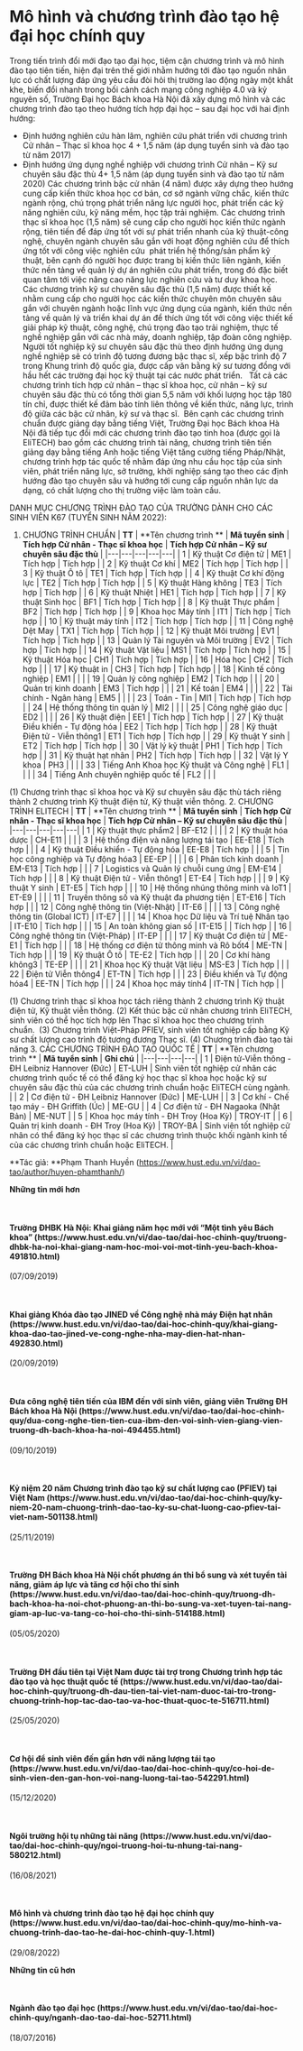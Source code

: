 # Mô hình và chương trình đào tạo hệ đại học chính quy

Trong tiến trình đổi mới đạo tạo đại học, tiệm cận chương trình và mô hình đào tạo tiên tiến, hiện đại trên thế giới nhằm hướng tới đào tạo nguồn nhân lực có chất lượng đáp ứng yêu cầu đòi hỏi thị trường lao động ngày một khắt khe, biến đổi nhanh trong bối cảnh cách mạng công nghiệp 4.0 và kỷ nguyên số, Trường Đại học Bách khoa Hà Nội đã xây dựng mô hình và các chương trình đào tạo theo hướng tích hợp đại học – sau đại học với hai định hướng:
- Định hướng nghiên cứu hàn lâm, nghiên cứu phát triển với chương trình Cử nhân – Thạc sĩ khoa học 4 + 1,5 năm (áp dụng tuyển sinh và đào tạo từ năm 2017)
- Định hướng ứng dụng nghề nghiệp với chương trình Cử nhân – Kỹ sư chuyên sâu đặc thù 4+ 1,5 năm (áp dụng tuyển sinh và đào tạo từ năm 2020)
Các chương trình bậc cử nhân (4 năm) được xây dựng theo hướng cung cấp kiến thức khoa học cơ bản, cơ sở ngành vững chắc, kiến thức ngành rộng, chú trọng phát triển năng lực người học, phát triển các kỹ năng nghiên cứu, kỹ năng mềm, học tập trải nghiệm.
Các chương trình thạc sĩ khoa học (1,5 năm) sẽ cung cấp cho người học kiến thức ngành rộng, tiên tiến để đáp ứng tốt với sự phát triển nhanh của kỹ thuật-công nghệ, chuyên ngành chuyên sâu gắn với hoạt động nghiên cứu để thích ứng tốt với công việc nghiên cứu  phát triển hệ thống/sản phẩm kỹ thuật, bên cạnh đó người học được trang bị kiến thức liên ngành, kiến thức nền tảng về quản lý dự án nghiên cứu phát triển, trong đó đặc biết quan tâm tới việc nâng cao năng lực nghiên cứu và tư duy khoa học.
Các chương trình kỹ sư chuyên sâu đặc thù (1,5 năm) được thiết kế nhằm cung cấp cho người học các kiến thức chuyên môn chuyên sâu gắn với chuyên ngành hoặc lĩnh vực ứng dụng của ngành, kiến thức nền tảng về quản lý và triển khai dự án để thích ứng tốt với công việc thiết kế giải pháp kỹ thuật, công nghệ, chú trọng đào tạo trải nghiệm, thực tế nghề nghiệp gắn với các nhà máy, doanh nghiệp, tập đoàn công nghiệp. Người tốt nghiệp kỹ sư chuyên sâu đặc thù theo định hướng ứng dụng nghề nghiệp sẽ có trình độ tương đương bậc thạc sĩ, xếp bậc trình độ 7 trong Khung trình độ quốc gia, được cấp văn bằng kỹ sư tương đồng với hầu hết các trường đại học kỹ thuật tại các nước phát triển.  
Tất cả các chương trình tích hợp cử nhân – thạc sĩ khoa học, cử nhân – kỹ sư chuyên sâu đặc thù có tổng thời gian 5,5 năm với khối lượng học tập 180 tín chỉ, được thiết kế đảm bảo tính liên thông về kiến thức, năng lực, trình độ giữa các bậc cử nhân, kỹ sư và thạc sĩ. 
Bên cạnh các chương trình chuẩn được giảng dạy bằng tiếng Việt, Trường Đại học Bách khoa Hà Nội đã tiếp tục đổi mới các chương trình đào tạo tinh hoa (được gọi là EliTECH) bao gồm các chương trình tài năng, chương trình tiên tiến giảng dạy bằng tiếng Anh hoặc tiếng Việt tăng cường tiếng Pháp/Nhật, chương trình hợp tác quốc tế nhằm đáp ứng nhu cầu học tập của sinh viên, phát triển năng lực, sở trường, khởi nghiệp sáng tạo theo các định hướng đào tạo chuyên sâu và hướng tới cung cấp nguồn nhân lực da dạng, có chất lượng cho thị trường việc làm toàn cầu.

DANH MỤC CHƯƠNG TRÌNH ĐÀO TẠO CỦA TRƯỜNG DÀNH CHO CÁC SINH VIÊN K67 (TUYỂN SINH NĂM 2022):
1. CHƯƠNG TRÌNH CHUẨN
| **TT** | **Tên chương trình ** | **Mã tuyển sinh** | **Tích hợp Cử nhân - Thạc sĩ khoa học** | **Tích hợp Cử nhân – Kỹ sư chuyên sâu đặc thù** |
|---|---|---|---|---|
| 1 | Kỹ thuật Cơ điện tử | ME1 | Tích hợp | Tích hợp |
| 2 | Kỹ thuật Cơ khí | ME2 | Tích hợp | Tích hợp |
| 3 | Kỹ thuật Ô tô | TE1 | Tích hợp | Tích hợp |
| 4 | Kỹ thuật Cơ khí động lực | TE2 | Tích hợp | Tích hợp |
| 5 | Kỹ thuật Hàng không | TE3 | Tích hợp | Tích hợp |
| 6 | Kỹ thuật Nhiệt | HE1 | Tích hợp | Tích hợp |
| 7 | Kỹ thuật Sinh học | BF1 | Tích hợp | Tích hợp |
| 8 | Kỹ thuật Thực phẩm | BF2 | Tích hợp | Tích hợp |
| 9 | Khoa học Máy tính | IT1 | Tích hợp | Tích hợp |
| 10 | Kỹ thuật máy tính | IT2 | Tích hợp | Tích hợp |
| 11 | Công nghệ Dệt May | TX1 | Tích hợp | Tích hợp |
| 12 | Kỹ thuật Môi trường | EV1 | Tích hợp | Tích hợp |
| 13 | Quản lý Tài nguyên và Môi trường | EV2 | Tích hợp | Tích hợp |
| 14 | Kỹ thuật Vật liệu | MS1 | Tích hợp | Tích hợp |
| 15 | Kỹ thuật Hóa học | CH1 | Tích hợp | Tích hợp |
| 16 | Hóa học | CH2 | Tích hợp |  |
| 17 | Kỹ thuật in | CH3 | Tích hợp | Tích hợp |
| 18 | Kinh tế công nghiệp | EM1 |  |  |
| 19 | Quản lý công nghiệp | EM2 | Tích hợp |  |
| 20 | Quản trị kinh doanh | EM3 | Tích hợp |  |
| 21 | Kế toán | EM4 |  |  |
| 22 | Tài chính - Ngân hàng | EM5 |  |  |
| 23 | Toán - Tin | MI1 | Tích hợp | Tích hợp |
| 24 | Hệ thống thông tin quản lý | MI2 |  |  |
| 25 | Công nghệ giáo dục | ED2 |  |  |
| 26 | Kỹ thuật điện | EE1 | Tích hợp | Tích hợp |
| 27 | Kỹ thuật Điều khiển - Tự động hóa | EE2 | Tích hợp | Tích hợp |
| 28 | Kỹ thuật Điện tử - Viễn thông1 | ET1 | Tích hợp | Tích hợp |
| 29 | Kỹ thuật Y sinh | ET2 | Tích hợp | Tích hợp |
| 30 | Vật lý kỹ thuật | PH1 | Tích hợp | Tích hợp |
| 31 | Kỹ thuật hạt nhân | PH2 | Tích hợp | Tích hợp |
| 32 | Vật lý Y khoa | PH3 |  |  |
| 33 | Tiếng Anh Khoa học Kỹ thuật và Công nghệ | FL1 |  |  |
| 34 | Tiếng Anh chuyên nghiệp quốc tế | FL2 |  |  |

(1) Chương trình thạc sĩ khoa học và Kỹ sư chuyên sâu đặc thù tách riêng thành 2 chương trình Kỹ thuật điện tử, Kỹ thuật viễn thông.
2. CHƯƠNG TRÌNH ELITECH
| **TT** | **Tên chương trình ** | **Mã tuyển sinh** | **Tích hợp Cử nhân - Thạc sĩ khoa học** | **Tích hợp Cử nhân – Kỹ sư chuyên sâu đặc thù** |
|---|---|---|---|---|
| 1 | Kỹ thuật thực phẩm2 | BF-E12 |  |  |
| 2 | Kỹ thuật hóa dược | CH-E11 |  |  |
| 3 | Hệ thống điện và năng lượng tái tạo | EE-E18 | Tích hợp |  |
| 4 | Kỹ thuật Điều khiển - Tự động hóa | EE-E8 | Tích hợp |  |
| 5 | Tin học công nghiệp và Tự động hóa3 | EE-EP |  |  |
| 6 | Phân tích kinh doanh | EM-E13 | Tích hợp |  |
| 7 | Logistics và Quản lý chuỗi cung ứng | EM-E14 | Tích hợp |  |
| 8 | Kỹ thuật Điện tử - Viễn thông1 | ET-E4 | Tích hợp |  |
| 9 | Kỹ thuật Y sinh | ET-E5 | Tích hợp |  |
| 10 | Hệ thống nhúng thông minh và IoT1 | ET-E9 |  |  |
| 11 | Truyền thông số và Kỹ thuật đa phương tiện | ET-E16 | Tích hợp |  |
| 12 | Công nghệ thông tin (Việt-Nhật) | IT-E6 |  |  |
| 13 | Công nghệ thông tin (Global ICT) | IT-E7 |  |  |
| 14 | Khoa học Dữ liệu và Trí tuệ Nhân tạo | IT-E10 | Tích hợp |  |
| 15 | An toàn không gian số | IT-E15 |  | Tích hợp |
| 16 | Công nghệ thông tin (Việt-Pháp) | IT-EP |  |  |
| 17 | Kỹ thuật Cơ điện tử | ME-E1 | Tích hợp |  |
| 18 | Hệ thống cơ điện tử thông minh và Rô bốt4 | ME-TN | Tích hợp |  |
| 19 | Kỹ thuật Ô tô | TE-E2 | Tích hợp |  |
| 20 | Cơ khí hàng không3 | TE-EP |  |  |
| 21 | Khoa học Kỹ thuật Vật liệu | MS-E3 | Tích hợp |  |
| 22 | Điện tử Viễn thông4 | ET-TN | Tích hợp |  |
| 23 | Điều khiển và Tự động hóa4 | EE-TN | Tích hợp |  |
| 24 | Khoa học máy tính4 | IT-TN | Tích hợp |  |

(1) Chương trình thạc sĩ khoa học tách riêng thành 2 chương trình Kỹ thuật điện tử, Kỹ thuật viễn thông.
(2) Kết thúc bậc cử nhân chương trình EliTECH, sinh viên có thể học tích hợp lên Thạc sĩ khoa học theo chương trình chuẩn. 
(3) Chương trình Việt-Pháp PFIEV, sinh viên tốt nghiệp cấp bằng Kỹ sư chất lượng cao trình độ tương đương Thạc sĩ.
(4) Chương trình đào tạo tài năng
3. CÁC CHƯƠNG TRÌNH ĐÀO TẠO QUỐC TẾ
| **TT** | **Tên chương trình ** | **Mã tuyển sinh** | **Ghi chú** |
|---|---|---|---|
| 1 | Điện tử-Viễn thông - ĐH Leibniz Hannover (Đức) | ET-LUH | Sinh viên tốt nghiệp cử nhân các chương trình quốc tế có thể đăng ký học thạc sĩ khoa học hoặc kỹ sư chuyên sâu đặc thù của các chương trình chuẩn hoặc EliTECH cùng ngành. |
| 2 | Cơ điện tử - ĐH Leibniz Hannover (Đức) | ME-LUH |
| 3 | Cơ khí - Chế tạo máy - ĐH Griffith (Úc) | ME-GU |
| 4 | Cơ điện tử - ĐH Nagaoka (Nhật Bản) | ME-NUT |
| 5 | Khoa học máy tính - ĐH Troy (Hoa Kỳ) | TROY-IT |
| 6 | Quản trị kinh doanh - ĐH Troy (Hoa Kỳ) | TROY-BA | Sinh viên tốt nghiệp cử nhân có thể đăng ký học thạc sĩ các chương trình thuộc khối ngành kinh tế của các chương trình chuẩn hoặc EliTECH. |

**Tác giả: **Phạm Thanh Huyền (https://www.hust.edu.vn/vi/dao-tao/author/huyen-phamthanh/)

**Những tin mới hơn**

 
<h4>Trường ĐHBK Hà Nội: Khai giảng năm học mới với “Một tình yêu Bách khoa” (https://www.hust.edu.vn/vi/dao-tao/dai-hoc-chinh-quy/truong-dhbk-ha-noi-khai-giang-nam-hoc-moi-voi-mot-tinh-yeu-bach-khoa-491810.html)</h4>
(07/09/2019)

 
<h4>Khai giảng Khóa đào tạo JINED về Công nghệ nhà máy Điện hạt nhân (https://www.hust.edu.vn/vi/dao-tao/dai-hoc-chinh-quy/khai-giang-khoa-dao-tao-jined-ve-cong-nghe-nha-may-dien-hat-nhan-492830.html)</h4>
(20/09/2019)

 
<h4>Đưa công nghệ tiên tiến của IBM đến với sinh viên, giảng viên Trường ĐH Bách khoa Hà Nội (https://www.hust.edu.vn/vi/dao-tao/dai-hoc-chinh-quy/dua-cong-nghe-tien-tien-cua-ibm-den-voi-sinh-vien-giang-vien-truong-dh-bach-khoa-ha-noi-494455.html)</h4>
(09/10/2019)

 
<h4>Kỷ niệm 20 năm Chương trình đào tạo kỹ sư chất lượng cao (PFIEV) tại Việt Nam (https://www.hust.edu.vn/vi/dao-tao/dai-hoc-chinh-quy/ky-niem-20-nam-chuong-trinh-dao-tao-ky-su-chat-luong-cao-pfiev-tai-viet-nam-501138.html)</h4>
(25/11/2019)

 
<h4>Trường ĐH Bách khoa Hà Nội chốt phương án thi bổ sung và xét tuyển tài năng, giảm áp lực và tăng cơ hội cho thí sinh (https://www.hust.edu.vn/vi/dao-tao/dai-hoc-chinh-quy/truong-dh-bach-khoa-ha-noi-chot-phuong-an-thi-bo-sung-va-xet-tuyen-tai-nang-giam-ap-luc-va-tang-co-hoi-cho-thi-sinh-514188.html)</h4>
(05/05/2020)

 
<h4>Trường ĐH đầu tiên tại Việt Nam được tài trợ trong Chương trình hợp tác đào tạo và học thuật quốc tế (https://www.hust.edu.vn/vi/dao-tao/dai-hoc-chinh-quy/truong-dh-dau-tien-tai-viet-nam-duoc-tai-tro-trong-chuong-trinh-hop-tac-dao-tao-va-hoc-thuat-quoc-te-516711.html)</h4>
(25/05/2020)

 
<h4>Cơ hội để sinh viên đến gần hơn với năng lượng tái tạo (https://www.hust.edu.vn/vi/dao-tao/dai-hoc-chinh-quy/co-hoi-de-sinh-vien-den-gan-hon-voi-nang-luong-tai-tao-542291.html)</h4>
(15/12/2020)

 
<h4>Ngôi trường hội tụ những tài năng (https://www.hust.edu.vn/vi/dao-tao/dai-hoc-chinh-quy/ngoi-truong-hoi-tu-nhung-tai-nang-580212.html)</h4>
(16/08/2021)

 
<h4>Mô hình và chương trình đào tạo hệ đại học chính quy (https://www.hust.edu.vn/vi/dao-tao/dai-hoc-chinh-quy/mo-hinh-va-chuong-trinh-dao-tao-he-dai-hoc-chinh-quy-1.html)</h4>
(29/08/2022)

**Những tin cũ hơn**

 
<h4>Ngành đào tạo đại học (https://www.hust.edu.vn/vi/dao-tao/dai-hoc-chinh-quy/nganh-dao-tao-dai-hoc-52711.html)</h4>
(18/07/2016)